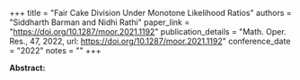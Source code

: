 +++
title = "Fair Cake Division Under Monotone Likelihood Ratios"
authors = "Siddharth Barman and Nidhi Rathi"
paper_link = "https://doi.org/10.1287/moor.2021.1192"
publication_details = "Math. Oper. Res., 47, 2022, url: https://doi.org/10.1287/moor.2021.1192"
conference_date = "2022"
notes = ""
+++

<b>Abstract:</b>
